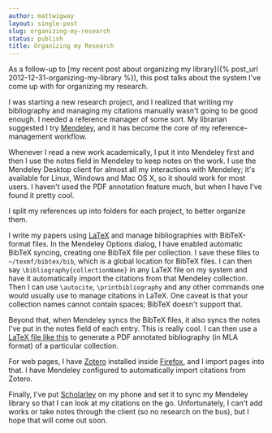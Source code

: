 ```yaml
---
author: mattwigway
layout: single-post
slug: organizing-my-research
status: publish
title: Organizing my Research
---
```


As a follow-up to [my recent post about organizing my library]({% post_url 2012-12-31-organizing-my-library %}), this post talks about the system I've come up with for organizing my research.

I was starting a new research project, and I realized that writing my bibliography and managing my citations manually wasn't going to be good enough. I needed a reference manager of some sort. My librarian suggested I try [Mendeley](http://www.mendeley.com/), and it has become the core of my reference-management workflow.

Whenever I read a new work academically, I put it into Mendeley first and then I use the notes field in Mendeley to keep notes on the work. I use the Mendeley Desktop client for almost all my interactions with Mendeley; it's available for Linux, Windows and Mac OS X, so it should work for most users. I haven't used the PDF annotation feature much, but when I have I've found it pretty cool.

I split my references up into folders for each project, to better organize them.

I write my papers using [LaTeX](http://en.wikipedia.org/wiki/LaTeX) and manage bibliographies with BibTeX-format files. In the Mendeley Options dialog, I have enabled automatic BibTeX syncing, creating one BibTeX file per collection. I save these files to `~/texmf/bibtex/bib`, which is a global location for BibTeX files. I can then say `\bibliography{collectionName}` in any LaTeX file on my system and have it automatically import the citations from that Mendeley collection. Then I can use `\autocite`, `\printbibliography` and any other commands one would usually use to manage citations in LaTeX. One caveat is that your collection names cannot contain spaces; BibTeX doesn't support that.

Beyond that, when Mendeley syncs the BibTeX files, it also syncs the notes I've put in the notes field of each entry. This is really cool. I can then use a [LaTeX file like this](https://gist.github.com/4583664) to generate a PDF annotated bibliography (in MLA format) of a particular collection.

For web pages, I have [Zotero](http://www.zotero.org) installed inside [Firefox](http://www.firefox.com), and I import pages into that. I have Mendeley configured to automatically import citations from Zotero.

Finally, I've put [Scholarley](https://play.google.com/store/apps/details?id=info.matthewwardrop.scholarley) on my phone and set it to sync my Mendeley library so that I can look at my citations on the go. Unfortunately, I can't add works or take notes through the client (so no research on the bus), but I hope that will come out soon.